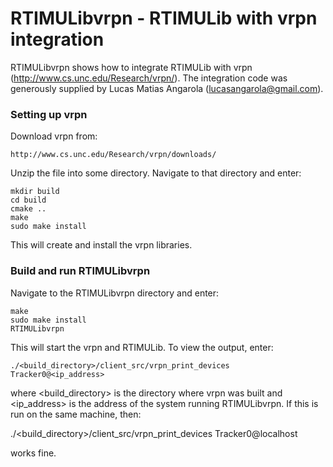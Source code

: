 # RTIMULibvrpn - RTIMULib with vrpn integration

RTIMULibvrpn shows how to integrate RTIMULib with vrpn (http://www.cs.unc.edu/Research/vrpn/). The integration code was generously supplied by Lucas Matias Angarola (lucasangarola@gmail.com).

### Setting up vrpn

Download vrpn from:

    http://www.cs.unc.edu/Research/vrpn/downloads/
    
Unzip the file into some directory. Navigate to that directory and enter:

    mkdir build
    cd build
    cmake ..
    make
    sudo make install
    
This will create and install the vrpn libraries.

### Build and run RTIMULibvrpn

Navigate to the RTIMULibvrpn directory and enter:

    make
    sudo make install
    RTIMULibvrpn
    
This will start the vrpn and RTIMULib. To view the output, enter:

    ./<build_directory>/client_src/vrpn_print_devices Tracker0@<ip_address> 
    
where <build_directory> is the directory where vrpn was built and <ip_address> is the address of the system running RTIMULibvrpn. If this is run on the same machine, then:

   ./<build_directory>/client_src/vrpn_print_devices Tracker0@localhost 
   
works fine.
 
